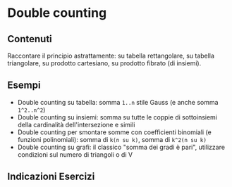 # Double counting

## Contenuti

Raccontare il principio astrattamente: su tabella rettangolare, su tabella triangolare, su prodotto cartesiano, su prodotto fibrato (di insiemi).

## Esempi

- Double counting su tabella: somma `1..n` stile Gauss (e anche somma `1^2..n^2`)
- Double counting su insiemi: somma su tutte le coppie di sottoinsiemi della cardinalità dell'intersezione e simili
- Double counting per smontare somme con coefficienti binomiali (e funzioni polinomiali): somma di `k(n su k)`, somma di `k^2(n su k)`
- Double counting su grafi: il classico "somma dei gradi è pari", utilizzare condizioni sul numero di triangoli o di V

## Indicazioni Esercizi
